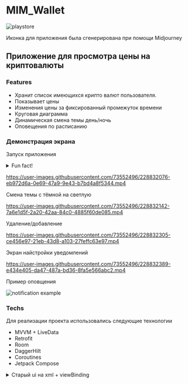 # MIM_Wallet

![playstore](https://user-images.githubusercontent.com/73552496/228832852-ba2a0ffd-8b0d-4573-9b59-1dda5f985aef.png)

Иконка для приложения была сгенерирована при помощи Midjourney

## Приложение для просмотра цены на криптовалюты

### Features

- Хранит список имеющихся крипто валют пользователя.
- Показывает цены
- Изменения цены за фиксированный промежуток времени
- Круговая диаграмма
- Динамическая смена темы день/ночь
- Оповещения по расписанию

### Демонстрация экрана

Запуск приложения

<details>
  <summary>Fun fact!</summary>
  
  Несущественный баг меняет цвет диаграммы  при каждой рекомпозиции, мне понравилось это поведение и я решил временно оставить это как фичу.
 
</details>

https://user-images.githubusercontent.com/73552496/228832076-eb972d6a-0e69-47a9-9e43-b7bd4a8f5344.mp4

Смена темы с тёмной на светлую

https://user-images.githubusercontent.com/73552496/228832142-7a6e1d5f-2a20-42aa-84c0-4885f60de085.mp4

Удаление/добавление

https://user-images.githubusercontent.com/73552496/228832305-ce456e97-21eb-43d8-a103-27feffc63e97.mp4

Экран найстройки уведомлений

https://user-images.githubusercontent.com/73552496/228832389-e434e405-da47-487a-bd36-8fa5e566abc2.mp4

Пример оповщения 

![notification example](https://user-images.githubusercontent.com/73552496/226554463-cfd27c21-fdc6-4b27-b471-41d33f8656c0.jpeg)


### Techs

Для реализации проекта использовались следующие технологии
- MVVM + LiveData
- Retrofit
- Room
- DaggerHilt
- Coroutines
- Jetpack Compose

<details>
  <summary>Старый ui на xml + viewBinding</summary>
  
      https://user-images.githubusercontent.com/73552496/215429488-061e243e-ce79-43cf-b683-f1dc2fbd323f.mp4
  
</details>
